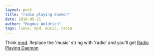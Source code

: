 ```yaml
---
layout: post
title: "radio playing daemon"
date: 2010-05-21
author: "Magnus Woldrich"
tags: linux, mpd, music, radio
---
```


Think <a href="http://mpd.wiki.com">mpd</a>. 
Replace the 'music' string with 'radio' and you'll get <a href="http://github.com/trapd00r/radiod">Radio Playing   Daemon</a>
